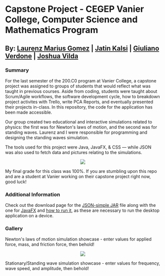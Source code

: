 # Capstone Project - CEGEP Vanier College, Computer Science and Mathematics Program
## By: [Laurenz Marius Gomez](https://github.com/GolimarGit) | [Jatin Kalsi](https://github.com/jateen67) | [Giuliano Verdone](https://github.com/Verdone) | [Joshua Vilda](https://github.com/Gecko30)

### Summary
For the last semester of the 200.C0 program at Vanier College, a capstone project was assigned to groups of students that would reflect what was taught in previous courses. Aside from coding, students were taught about Scrum/Agile workflows, the software development cycle, how to breakdown project activites with Trello, write PCA Reports, and eventually presented their projects in-class. In this repository, the code for the application has been made accessible.

Our group created two educational and interactive simulations related to physics: the first was for Newton's laws of motion, and the second was for standing waves. Laurenz and I were responsible for programming and designing the standing waves simulation.

The tools used for this project were Java, JavaFX, & CSS — while JSON was also used to fetch data and pictures relating to the simulations.
<p align="center">
  <a href="https://skillicons.dev">
    <img src="https://skillicons.dev/icons?i=java,css" />
  </a>
</p>

My final grade for this class was 100%. If you are stumbling upon this repo and are a student at Vanier working on their capstone project right now, good luck!

### Additional Information

Check out the download page for the [JSON-simple JAR](https://code.google.com/archive/p/json-simple/downloads) file along with the one for [JavaFX](https://gluonhq.com/products/javafx/) and [how to run it](https://openjfx.io/openjfx-docs/), as these are necessary to run the desktop application on a device.

### Gallery

Newton's laws of motion simulation showcase - enter values for applied force, mass, and friction force, then behold!
<p align="center">
  <a href="https://user-images.githubusercontent.com/106696411/181864350-9199989d-fab8-470e-99b9-d8df47324afd.gif">
    <img src="https://user-images.githubusercontent.com/106696411/181864350-9199989d-fab8-470e-99b9-d8df47324afd.gif" />
  </a>
</p>

Stationary/Standing wave simulation showcase - enter values for frequency, wave speed, and amplitude, then behold!
<p align="center">
  <a href="https://user-images.githubusercontent.com/106696411/181864350-9199989d-fab8-470e-99b9-d8df47324afd.gif>
    <img src="https://user-images.githubusercontent.com/106696411/181864363-5cf83c29-6752-4c07-88ba-c76c59b8ee39.gif" />
  </a>
</p>
